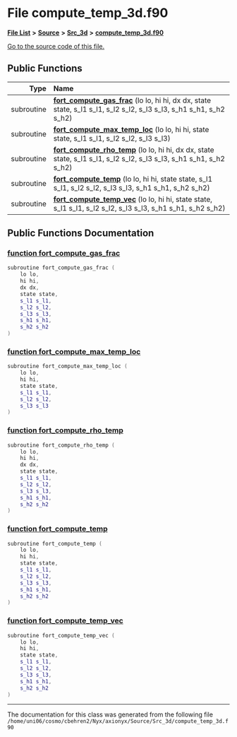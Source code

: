 
# File compute\_temp\_3d.f90


[**File List**](files.md) **>** [**Source**](dir_74389ed8173ad57b461b9d623a1f3867.md) **>** [**Src\_3d**](dir_723248e6e98dc7cb10ec13b7569a328c.md) **>** [**compute\_temp\_3d.f90**](compute__temp__3d_8f90.md)

[Go to the source code of this file.](compute__temp__3d_8f90_source.md)


















## Public Functions

| Type | Name |
| ---: | :--- |
|  subroutine | [**fort\_compute\_gas\_frac**](compute__temp__3d_8f90.md#function-fort-compute-gas-frac) (lo lo, hi hi, dx dx, state state, s\_l1 s\_l1, s\_l2 s\_l2, s\_l3 s\_l3, s\_h1 s\_h1, s\_h2 s\_h2) <br> |
|  subroutine | [**fort\_compute\_max\_temp\_loc**](compute__temp__3d_8f90.md#function-fort-compute-max-temp-loc) (lo lo, hi hi, state state, s\_l1 s\_l1, s\_l2 s\_l2, s\_l3 s\_l3) <br> |
|  subroutine | [**fort\_compute\_rho\_temp**](compute__temp__3d_8f90.md#function-fort-compute-rho-temp) (lo lo, hi hi, dx dx, state state, s\_l1 s\_l1, s\_l2 s\_l2, s\_l3 s\_l3, s\_h1 s\_h1, s\_h2 s\_h2) <br> |
|  subroutine | [**fort\_compute\_temp**](compute__temp__3d_8f90.md#function-fort-compute-temp) (lo lo, hi hi, state state, s\_l1 s\_l1, s\_l2 s\_l2, s\_l3 s\_l3, s\_h1 s\_h1, s\_h2 s\_h2) <br> |
|  subroutine | [**fort\_compute\_temp\_vec**](compute__temp__3d_8f90.md#function-fort-compute-temp-vec) (lo lo, hi hi, state state, s\_l1 s\_l1, s\_l2 s\_l2, s\_l3 s\_l3, s\_h1 s\_h1, s\_h2 s\_h2) <br> |








## Public Functions Documentation


### <a href="#function-fort-compute-gas-frac" id="function-fort-compute-gas-frac">function fort\_compute\_gas\_frac </a>


```cpp
subroutine fort_compute_gas_frac (
    lo lo,
    hi hi,
    dx dx,
    state state,
    s_l1 s_l1,
    s_l2 s_l2,
    s_l3 s_l3,
    s_h1 s_h1,
    s_h2 s_h2
) 
```



### <a href="#function-fort-compute-max-temp-loc" id="function-fort-compute-max-temp-loc">function fort\_compute\_max\_temp\_loc </a>


```cpp
subroutine fort_compute_max_temp_loc (
    lo lo,
    hi hi,
    state state,
    s_l1 s_l1,
    s_l2 s_l2,
    s_l3 s_l3
) 
```



### <a href="#function-fort-compute-rho-temp" id="function-fort-compute-rho-temp">function fort\_compute\_rho\_temp </a>


```cpp
subroutine fort_compute_rho_temp (
    lo lo,
    hi hi,
    dx dx,
    state state,
    s_l1 s_l1,
    s_l2 s_l2,
    s_l3 s_l3,
    s_h1 s_h1,
    s_h2 s_h2
) 
```



### <a href="#function-fort-compute-temp" id="function-fort-compute-temp">function fort\_compute\_temp </a>


```cpp
subroutine fort_compute_temp (
    lo lo,
    hi hi,
    state state,
    s_l1 s_l1,
    s_l2 s_l2,
    s_l3 s_l3,
    s_h1 s_h1,
    s_h2 s_h2
) 
```



### <a href="#function-fort-compute-temp-vec" id="function-fort-compute-temp-vec">function fort\_compute\_temp\_vec </a>


```cpp
subroutine fort_compute_temp_vec (
    lo lo,
    hi hi,
    state state,
    s_l1 s_l1,
    s_l2 s_l2,
    s_l3 s_l3,
    s_h1 s_h1,
    s_h2 s_h2
) 
```



------------------------------
The documentation for this class was generated from the following file `/home/uni06/cosmo/cbehren2/Nyx/axionyx/Source/Src_3d/compute_temp_3d.f90`